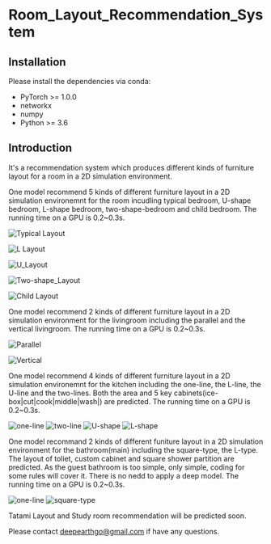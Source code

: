 # Room_Layout_Recommendation_System
## Installation
Please install the dependencies via conda:
 * PyTorch >= 1.0.0
 * networkx
 * numpy
 * Python >= 3.6

## Introduction

It's a recommendation system which produces different kinds of furniture layout for a room in a 2D simulation environment. 

One model recommend 5 kinds of different furniture layout in a 2D simulation environemnt for the room incudling typical bedroom, U-shape bedroom, L-shape bedroom, two-shape-bedroom and child bedroom. The running time on a GPU is 0.2~0.3s.

![Typical Layout](bedroom2.jpg)

![L Layout](bedroom1.jpg)

![U_Layout](bedroom6.jpg)

![Two-shape_Layout](bedroom3.jpg)

![Child Layout](bedroom4.jpg)

One model recommend 2 kinds of different furniture layout in a 2D simulation environment for the livingroom including the parallel and the vertical livingroom. The running time on a GPU is 0.2~0.3s.

![Parallel](livingroom1.jpg)

![Vertical](livingroom2.jpg)

One model recommend 4 kinds of different furniture layout in a 2D simulation environemnt for the kitchen including the one-line, the L-line, the U-line and the two-lines. Both the area and 5 key cabinets(ice-box|cut|cook|middle|wash|) are predicted. The running time on a GPU is 0.2~0.3s.

![one-line](kitchen1.jpg)
![two-line](kitchen2.jpg)
![U-shape](kitchen3.jpg)
![L-shape](kitchen4.jpg)

One model recommand 2 kinds of different funiture layout in a 2D simulation environment for the bathroom(main) including the square-type, the L-type. The layout of toliet, custom cabinet and square shower partition are predicted. As the guest bathroom is too simple, only simple, coding for some rules will cover it. There is no nedd to apply a deep model. 
The running time on a GPU is 0.2~0.3s.

![one-line](bathroom1.jpg)
![square-type](bathroom2.jpg)

Tatami Layout and Study room recommendation will be predicted soon.

Please contact deepearthgo@gmail.com if have any questions.

